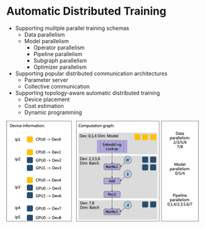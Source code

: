 Automatic Distributed Training
=====================

[//]: # (- 支持多种分布式并行策略)
[//]: # (	- 数据并行)
[//]: # (	-  模型并行)
[//]: # (	-  流水线并行)
[//]: # (- 支持常见分布式通信架构)
[//]: # (	- 参数服务器)
[//]: # (	- 集合通信)
[//]: # (- 支持硬件感知的自动化分布式训练)
[//]: # (	- 计算图切割)
[//]: # (	- 代价估计)
[//]: # (	- 动态规划)

- Supporting mulitple parallel training schemas
	- Data parallelism
	- Model parallelism
		- Operator parallelism
		- Pipeline parallelism
		- Subgraph parallelism
		- Optimizer parallelism
- Supporting popular distributed communication architectures
	- Parameter server
	- Collective communication
- Supporting topology-aware automatic distributed training
	- Device placement
	- Cost estimation
	- Dynamic programming


![](distributed.png)